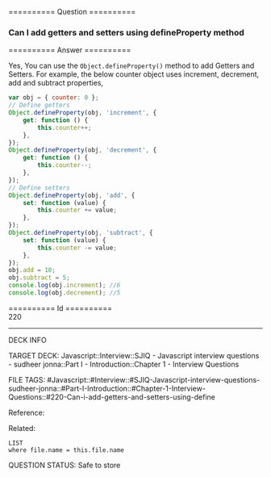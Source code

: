 ========== Question ==========  

### Can I add getters and setters using defineProperty method  

========== Answer ==========  

Yes, You can use the `Object.defineProperty()` method to add Getters and Setters. For example, the below counter object uses increment, decrement, add and subtract properties,

```javascript
var obj = { counter: 0 };
// Define getters
Object.defineProperty(obj, 'increment', {
    get: function () {
        this.counter++;
    },
});
Object.defineProperty(obj, 'decrement', {
    get: function () {
        this.counter--;
    },
});
// Define setters
Object.defineProperty(obj, 'add', {
    set: function (value) {
        this.counter += value;
    },
});
Object.defineProperty(obj, 'subtract', {
    set: function (value) {
        this.counter -= value;
    },
});
obj.add = 10;
obj.subtract = 5;
console.log(obj.increment); //6
console.log(obj.decrement); //5
```

========== Id ==========  
220

---

DECK INFO

TARGET DECK: Javascript::Interview::SJIQ - Javascript interview questions - sudheer jonna::Part I - Introduction::Chapter 1 - Interview Questions

FILE TAGS: #Javascript::#Interview::#SJIQ-Javascript-interview-questions-sudheer-jonna::#Part-I-Introduction::#Chapter-1-Interview-Questions::#220-Can-i-add-getters-and-setters-using-define

Reference:

Related:

```dataview
LIST
where file.name = this.file.name
```

QUESTION STATUS: Safe to store
